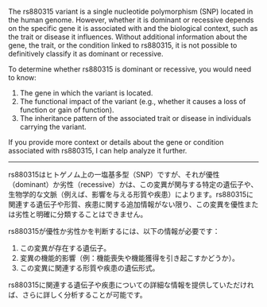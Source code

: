 The rs880315 variant is a single nucleotide polymorphism (SNP) located in the human genome. However, whether it is dominant or recessive depends on the specific gene it is associated with and the biological context, such as the trait or disease it influences. Without additional information about the gene, the trait, or the condition linked to rs880315, it is not possible to definitively classify it as dominant or recessive.

To determine whether rs880315 is dominant or recessive, you would need to know:
1. The gene in which the variant is located.
2. The functional impact of the variant (e.g., whether it causes a loss of function or gain of function).
3. The inheritance pattern of the associated trait or disease in individuals carrying the variant.

If you provide more context or details about the gene or condition associated with rs880315, I can help analyze it further.

---

rs880315はヒトゲノム上の一塩基多型（SNP）ですが、それが優性（dominant）か劣性（recessive）かは、この変異が関与する特定の遺伝子や、生物学的な文脈（例えば、影響を与える形質や疾患）によります。rs880315に関連する遺伝子や形質、疾患に関する追加情報がない限り、この変異を優性または劣性と明確に分類することはできません。

rs880315が優性か劣性かを判断するには、以下の情報が必要です：
1. この変異が存在する遺伝子。
2. 変異の機能的影響（例：機能喪失や機能獲得を引き起こすかどうか）。
3. この変異に関連する形質や疾患の遺伝形式。

rs880315に関連する遺伝子や疾患についての詳細な情報を提供していただければ、さらに詳しく分析することが可能です。